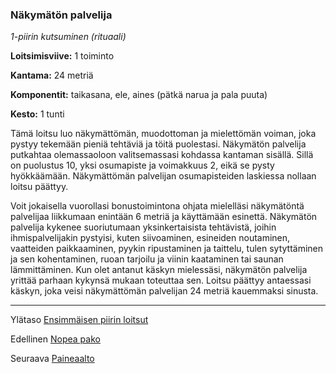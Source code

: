 ### Näkymätön palvelija

*1-piirin kutsuminen (rituaali)*

**Loitsimisviive:** 1 toiminto

**Kantama:** 24 metriä

**Komponentit:** taikasana, ele, aines (pätkä narua ja pala puuta)

**Kesto:** 1 tunti

Tämä loitsu luo näkymättömän, muodottoman ja mielettömän
voiman, joka pystyy tekemään pieniä tehtäviä ja töitä puolestasi.
Näkymätön palvelija putkahtaa olemassaoloon valitsemassasi
kohdassa kantaman sisällä. Sillä on puolustus 10, yksi
osumapiste ja voimakkuus 2, eikä se pysty hyökkäämään.
Näkymättömän palvelijan osumapisteiden laskiessa nollaan
loitsu päättyy.

Voit jokaisella vuorollasi bonustoimintona ohjata mielelläsi
näkymätöntä palvelijaa liikkumaan enintään 6 metriä ja käyttämään
esinettä. Näkymätön palvelija kykenee suoriutumaan
yksinkertaisista tehtävistä, joihin ihmispalvelijakin pystyisi,
kuten siivoaminen, esineiden noutaminen, vaatteiden paikkaaminen,
pyykin ripustaminen ja taittelu, tulen sytyttäminen
ja sen kohentaminen, ruoan tarjoilu ja viinin kaataminen tai
saunan lämmittäminen. Kun olet antanut käskyn mielessäsi,
näkymätön palvelija yrittää parhaan kykynsä mukaan toteuttaa
sen. Loitsu päättyy antaessasi käskyn, joka veisi näkymättömän
palvelijan 24 metriä kauemmaksi sinusta.

----

Ylätaso [Ensimmäisen piirin loitsut](1.piirin_loitsut.md)

Edellinen [Nopea pako](Nopea_pako.md)

Seuraava [Paineaalto](Paineaalto.md)